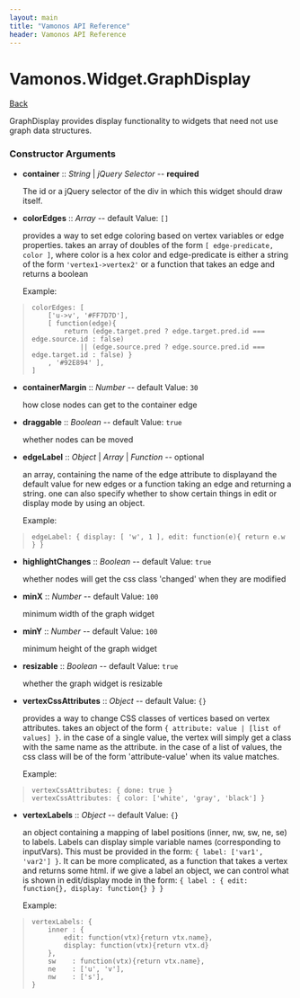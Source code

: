```yaml
---
layout: main
title: "Vamonos API Reference"
header: Vamonos API Reference
---
```



Vamonos.Widget.GraphDisplay
===========================

[Back](index.html)

GraphDisplay provides display functionality to widgets that need not use graph data structures.


### Constructor Arguments

 * **container** :: *String* | *jQuery Selector* -- **required**

    The id or a jQuery selector of the div in which this widget should draw itself.



 * **colorEdges** :: *Array* -- default Value: `[]`

    provides a way to set edge coloring based on vertex variables or edge properties. takes an array of doubles of the form  `[ edge-predicate, color ]`, where color is a hex color and edge-predicate is either a string of the form `'vertex1->vertex2'` or a function that takes an edge and returns a boolean

    Example:

>     colorEdges: [
>         ['u->v', '#FF7D7D'],
>         [ function(edge){
>             return (edge.target.pred ? edge.target.pred.id === edge.source.id : false)
>                 || (edge.source.pred ? edge.source.pred.id === edge.target.id : false) }
>         , '#92E894' ],
>     ]



 * **containerMargin** :: *Number* -- default Value: `30`

    how close nodes can get to the container edge



 * **draggable** :: *Boolean* -- default Value: `true`

    whether nodes can be moved



 * **edgeLabel** :: *Object* | *Array* | *Function* -- optional

    an array, containing the name of the edge attribute to displayand the default value for new edges or a function taking an edge and returning a string. one can also specify whether to show certain things in edit or display mode by using an object.

    Example:

>     edgeLabel: { display: [ 'w', 1 ], edit: function(e){ return e.w } }



 * **highlightChanges** :: *Boolean* -- default Value: `true`

    whether nodes will get the css class 'changed' when they are modified



 * **minX** :: *Number* -- default Value: `100`

    minimum width of the graph widget



 * **minY** :: *Number* -- default Value: `100`

    minimum height of the graph widget



 * **resizable** :: *Boolean* -- default Value: `true`

    whether the graph widget is resizable



 * **vertexCssAttributes** :: *Object* -- default Value: `{}`

    provides a way to change CSS classes of vertices based on vertex attributes. takes an object of the form `{ attribute: value | [list of values] }`. in the case of a single value,  the vertex will simply get a class with the same name as the attribute. in the case of a list of values, the css class will be of the form 'attribute-value' when its value matches.

    Example:

>     vertexCssAttributes: { done: true }
>     vertexCssAttributes: { color: ['white', 'gray', 'black'] }



 * **vertexLabels** :: *Object* -- default Value: `{}`

    an object containing a mapping of label positions (inner, nw, sw, ne, se) to labels. Labels can display simple variable names (corresponding to inputVars). This must be provided in the form: `{ label: ['var1', 'var2'] }`. It can be more complicated, as a function that takes a vertex and returns some html. if we give a label an object, we can control what is shown in edit/display mode in the form: `{ label : { edit: function{}, display: function{} } }`

    Example:

>     vertexLabels: {
>         inner : {
>             edit: function(vtx){return vtx.name}, 
>             display: function(vtx){return vtx.d} 
>         },
>         sw    : function(vtx){return vtx.name}, 
>         ne    : ['u', 'v'],
>         nw    : ['s'],
>     }



